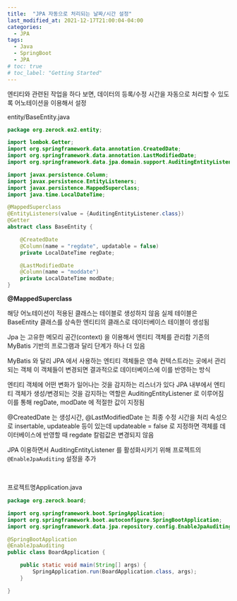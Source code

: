 ```yaml
---
title:  "JPA 자동으로 처리되는 날짜/시간 설정"
last_modified_at: 2021-12-17T21:00:04-04:00
categories: 
  - JPA
tags:
  - Java
  - SpringBoot
  - JPA
# toc: true
# toc_label: "Getting Started"
---
```


엔티티와 관련된 작업을 하다 보면, 데이터의 등록/수정 시간을 자동으로 처리할 수 있도록 어노테이션을 이용해서 설정


entity/BaseEntity.java

```java
package org.zerock.ex2.entity;

import lombok.Getter;
import org.springframework.data.annotation.CreatedDate;
import org.springframework.data.annotation.LastModifiedDate;
import org.springframework.data.jpa.domain.support.AuditingEntityListener;

import javax.persistence.Column;
import javax.persistence.EntityListeners;
import javax.persistence.MappedSuperclass;
import java.time.LocalDateTime;

@MappedSuperclass
@EntityListeners(value = {AuditingEntityListener.class})
@Getter
abstract class BaseEntity {

    @CreatedDate
    @Column(name = "regdate", updatable = false)
    private LocalDateTime regDate;

    @LastModifiedDate
    @Column(name = "moddate")
    private LocalDateTime modDate;
}
```

**@MappedSuperclass**

해당 어노테이션이 적용된 클래스는 테이블로 생성하지 않음
실제 테이블은  BaseEntity 클래스를 상속한 엔티티의 클래스로 데이터베이스 테이블이 생성됨

Jpa 는 고유한 메모리 공간(context) 을 이용해서 엔티티 객체를 관리함
기존의 MyBatis 기반의 프로그램과 달리 단계가 하나 더 있음

MyBatis 와 달리 JPA 에서 사용하는 엔티티 객체들은 영속 컨텍스트라는 곳에서 관리되는 객체
이 객체들이 변경되면 결과적으로 데이터베이스에 이를 반영하는 방식

엔티티 객체에 어떤 변화가 일어나는 것을 감지하는 리스너가 있다
JPA 내부에서 엔티티 객체가 생성/변경되는 것을 감지하는 역할은 AuditingEntityListener 로 이루어짐
이를 통해 regDate, modDate 에 적절한 값이 지정됨

@CreatedDate 는 생성시간, @LastModifiedDate 는 최종 수정 시간을 처리
속성으로 insertable, updateable 등이 있는데 updateable = false 로 지정하면 객체를 데이터베이스에 반영할 때 regdate 칼럼값은 변경되지 않음

JPA 이용하면서 AuditingEntityListener 를 활성화시키기 위해 프로젝트의 `@EnableJpaAuditing` 설정을 추가

<br>

프로젝트명Application.java

```java
package org.zerock.board;

import org.springframework.boot.SpringApplication;
import org.springframework.boot.autoconfigure.SpringBootApplication;
import org.springframework.data.jpa.repository.config.EnableJpaAuditing;

@SpringBootApplication
@EnableJpaAuditing
public class BoardApplication {

    public static void main(String[] args) {
        SpringApplication.run(BoardApplication.class, args);
    }

}
```
